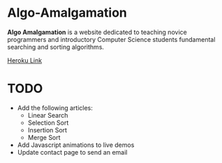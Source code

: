 # Algo-Amalgamation

**Algo Amalgamation** is a website dedicated to teaching novice programmers and introductory Computer Science students fundamental searching and sorting algorithms.



[Heroku Link](https://algo-amalgamation.herokuapp.com/)

# TODO
* Add the following articles:
  * Linear Search
  * Selection Sort
  * Insertion Sort
  * Merge Sort
* Add Javascript animations to live demos
* Update contact page to send an email
